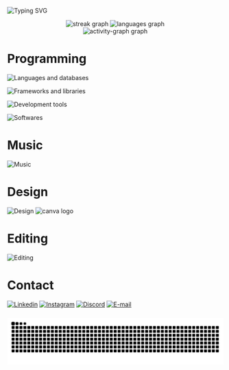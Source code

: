 ![Typing SVG](https://readme-typing-svg.herokuapp.com?font=Ubuntu&size=50&pause=1000&color=00B2FF&center=true&vCenter=true&width=1000&height=80&lines=Software+Engineer;Music+Producer;Graphic+Designer;Video+Editor)

<div align="center">
  <img src="https://streak-stats.demolab.com?user=Z4ffarani&locale=en&mode=daily&theme=react&hide_border=true&border_radius=10&order=3" height="140" alt="streak graph"  />
  <img src="https://github-readme-stats.vercel.app/api/top-langs?username=Z4ffarani&locale=en&hide_title=false&layout=compact&card_width=250&langs_count=5&theme=react&hide_border=true&order=2" height="140" alt="languages graph"  />
</div>

<div align="center">
  <img src="https://github-readme-activity-graph.vercel.app/graph?username=Z4ffarani&radius=16&theme=react&area=true&order=5&custom_title=Z4ffarani&hide_title=false&hide_border=true" height="223" alt="activity-graph graph"  />
</div>

###

<h1 align="left">Programming</h1>

![Languages and databases](https://skillicons.dev/icons?i=html,css,js,nodejs,python,mongodb&theme=dark&perline=10)

![Frameworks and libraries](https://skillicons.dev/icons?i=tailwindcss,styledcomponents,react,express&theme=dark&perline=10)

![Development tools](https://skillicons.dev/icons?i=git,vercel,vite&theme=dark&perline=10)

![Softwares](https://skillicons.dev/icons?i=windows,ubuntu,vscode,arduino,postman&theme=dark&perline=10)

###

<h1 align="left">Music</h1>

![Music](https://skillicons.dev/icons?i=ableton&theme=dark&perline=10)

###

<h1 align="left">Design</h1>

![Design](https://skillicons.dev/icons?i=ai,ps,figma&theme=dark&perline=10)
<img src="https://cdn.simpleicons.org/canva/00C4CC" height="40" alt="canva logo" />

###

<h1 align="left">Editing</h1>

![Editing](https://skillicons.dev/icons?i=pr,ae&theme=dark&perline=10)

###

<h1 align="left">Contact</h1>

[![Linkedin](https://skillicons.dev/icons?i=linkedin&theme=dark)](https://www.linkedin.com/in/kaique-zaffarani/)
[![Instagram](https://skillicons.dev/icons?i=instagram&theme=dark)](https://www.instagram.com/z4ffarani/)
[![Discord](https://skillicons.dev/icons?i=discord&theme=dark)](https://www.discordapp.com/users/710153971041304607)
[![E-mail](https://skillicons.dev/icons?i=gmail&theme=dark)](https://mail.google.com/mail/u/0/#inbox?compose=CllgCJqWgqfXqvnLlmbdtbvdGpSNdSVKxssmzKnmbkjlhPdKnmxlvNFJFmCxqjmnwWxCxRbHbmL)

###

<img src="https://raw.githubusercontent.com/Z4ffarani/Z4ffarani/output/snake.svg" alt="Snake animation" />